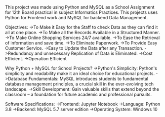 This project was made using Python and MySQL as a School Assignment for 12th Board practical in subject Informatics Practices.
This projects uses Python for Frontend work and MySQL for backend Data Management.

Objectives:
->To Make it Easy for the Staff to check Data as they can find it all at one place.
->To Make all the Records Available in a Structured Manner.
->To Make Online Shopping Services 24/7 available.
->To Ease the Retrieval of information and save time.
->To Eliminate Paperwork.
->To Provide Easy Customer Service.
->Easy to Update the Data after any Transaction.
->Redundancy and unnecessary Replication of Data is Eliminated.
->Cost Efficient.
->Operation Efficient

Why Python + MySQL for School Projects?
->Python's Simplicity: Python's simplicity and readability make it an ideal choice for educational projects.
->Database Fundamentals: MySQL introduces students to fundamental database management principles, a crucial skill in the ever-evolving tech landscape.
->Skill Development: Gain valuable skills that extend beyond the classroom – a foundation for future academic and professional pursuits.

Software Specifications:
->Frontend: Jupyter Notebook
->Language: Python 3.8
->Backend: MySQL 5.7 server edition
->Operating System: Windows 10

